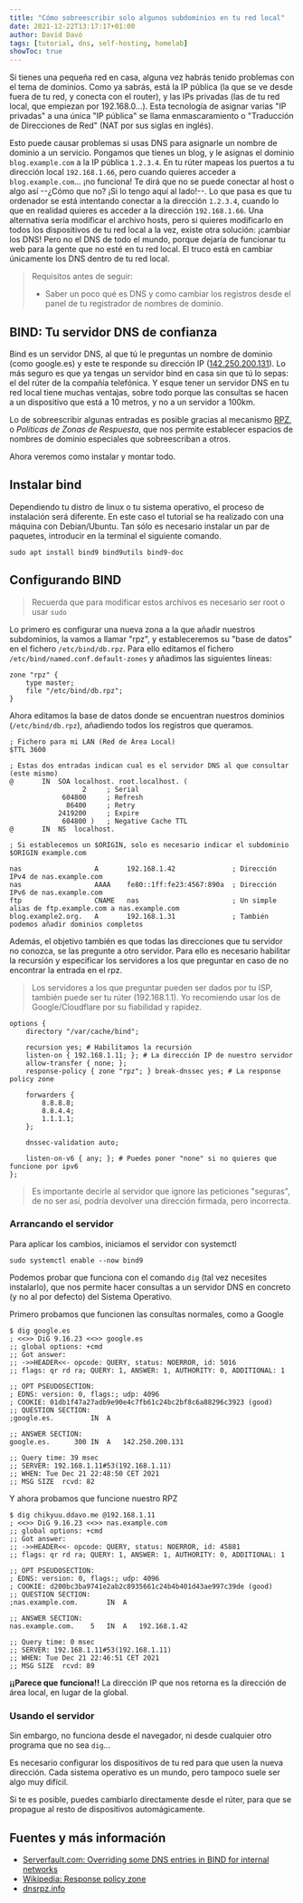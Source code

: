 ```yaml
---
title: "Cómo sobreescribir solo algunos subdominios en tu red local"
date: 2021-12-22T13:17:17+01:00
author: David Davó
tags: [tutorial, dns, self-hosting, homelab]
showToc: true
---
```

Si tienes una pequeña red en casa, alguna vez habrás tenido problemas con el tema de dominios.
Como ya sabrás, está la IP pública (la que se ve desde fuera de tu red, y conecta con el router), y las IPs privadas (las de tu red local, que empiezan por 192.168.0...).
Esta tecnología de asignar varias "IP privadas" a una única "IP pública" se llama enmascaramiento o "Traducción de Direcciones de Red" (NAT por sus siglas en inglés).

Esto puede causar problemas si usas DNS para asignarle un nombre de dominio a un servicio. Pongamos que tienes un blog, y le asignas el dominio `blog.example.com` a la IP pública `1.2.3.4`. En tu rúter mapeas los puertos a tu dirección local `192.168.1.66`, pero cuando quieres acceder a `blog.example.com`... ¡no funciona! Te dirá que no se puede conectar al 
host o algo así --¿Cómo que no? ¡Si lo tengo aquí al lado!--. Lo que pasa es que
tu ordenador se está intentando conectar a la dirección `1.2.3.4`, cuando lo que en
realidad quieres es acceder a la dirección `192.168.1.66`. Una alternativa sería modificar
el archivo hosts, pero si quieres modificarlo en todos los dispositivos de tu red local a la vez, existe
otra solución: ¡cambiar los DNS! Pero no el DNS de todo el mundo, porque dejaría de funcionar tu web para la gente que no esté en tu red local. El truco está en cambiar únicamente los DNS dentro de tu red local.

> Requisitos antes de seguir:
> - Saber un poco qué es DNS y como cambiar los registros desde el panel de tu registrador de nombres de dominio.

## BIND: Tu servidor DNS de confianza
Bind es un servidor DNS, al que tú le preguntas un nombre de dominio (como google.es) y este te responde su dirección IP ([142.250.200.131](http://142.250.200.131)). Lo más
seguro es que ya tengas un servidor bind en casa sin que tú lo sepas: el del rúter de la compañía telefónica. Y esque tener un servidor DNS en tu red local tiene muchas ventajas, sobre todo porque las consultas se hacen a un dispositivo que está a 10 metros, y no a un servidor a 100km.

Lo de sobreescribir algunas entradas es posible gracias al mecanismo [RPZ](https://dnsrpz.info), o _Políticas de Zonas de Respuesta_, que nos permite establecer espacios
de nombres de dominio especiales que sobreescriban a otros. 

Ahora veremos como instalar y montar todo.

## Instalar bind

Dependiendo tu distro de linux o tu sistema operativo, el proceso de instalación será diferente. En este caso el tutorial se ha realizado con una máquina con Debian/Ubuntu.
Tan sólo es necesario instalar un par de paquetes, introducir en la terminal el siguiente comando.

```
sudo apt install bind9 bind9utils bind9-doc
```

## Configurando BIND

> Recuerda que para modificar estos archivos es necesario ser root o usar `sudo`

Lo primero es configurar una nueva zona a la que añadir nuestros subdominios, la vamos a llamar "rpz", y estableceremos
su "base de datos" en el fichero `/etc/bind/db.rpz`. Para ello editamos el fichero `/etc/bind/named.conf.default-zones` y añadimos las siguientes líneas:

```
zone "rpz" {
    type master;
    file "/etc/bind/db.rpz";
}
```

Ahora editamos la base de datos donde se encuentran nuestros dominios (`/etc/bind/db.rpz`), añadiendo todos los registros que queramos.

```
; Fichero para mi LAN (Red de Área Local)
$TTL 3600

; Estas dos entradas indican cual es el servidor DNS al que consultar (este mismo)
@		IN	SOA	localhost. root.localhost. (
			      2		; Serial
			 604800		; Refresh
			  86400		; Retry
			2419200		; Expire
			 604800 )	; Negative Cache TTL
@		IN	NS	localhost.

; Si establecemos un $ORIGIN, solo es necesario indicar el subdominio
$ORIGIN example.com

nas                  A       192.168.1.42              ; Dirección IPv4 de nas.example.com
nas                  AAAA    fe80::1ff:fe23:4567:890a  ; Dirección IPv6 de nas.example.com
ftp                  CNAME   nas                       ; Un simple alias de ftp.example.com a nas.example.com
blog.example2.org.   A       192.168.1.31              ; También podemos añadir dominios completos
```

Además, el objetivo también es que todas las direcciones que tu servidor no conozca, se las pregunte a otro servidor. Para ello es necesario habilitar la recursión y especificar
los servidores a los que preguntar en caso de no encontrar la entrada en el rpz.


> Los servidores a los que preguntar pueden ser dados por tu ISP, también puede ser tu rúter (192.168.1.1). Yo recomiendo usar los de Google/Cloudflare por su fiabilidad y rapidez.

```
options {
	directory "/var/cache/bind";

	recursion yes; # Habilitamos la recursión
	listen-on { 192.168.1.11; }; # La dirección IP de nuestro servidor
	allow-transfer { none; };
	response-policy { zone "rpz"; } break-dnssec yes; # La response policy zone

	forwarders {
		8.8.8.8;
		8.8.4.4;
		1.1.1.1;
	};

	dnssec-validation auto;

	listen-on-v6 { any; }; # Puedes poner "none" si no quieres que funcione por ipv6
};
```

> Es importante decirle al servidor que ignore las peticiones "seguras",
> de no ser así, podría devolver una dirección firmada, pero incorrecta.

### Arrancando el servidor

Para aplicar los cambios, iniciamos el servidor con systemctl

```console
sudo systemctl enable --now bind9
```

Podemos probar que funciona con el comando `dig` (tal vez necesites instalarlo),
que nos permite hacer consultas a un servidor DNS en concreto (y no al por defecto)
del Sistema Operativo.

Primero probamos que funcionen las consultas normales, como a Google
```console
$ dig google.es
; <<>> DiG 9.16.23 <<>> google.es
;; global options: +cmd
;; Got answer:
;; ->>HEADER<<- opcode: QUERY, status: NOERROR, id: 5016
;; flags: qr rd ra; QUERY: 1, ANSWER: 1, AUTHORITY: 0, ADDITIONAL: 1

;; OPT PSEUDOSECTION:
; EDNS: version: 0, flags:; udp: 4096
; COOKIE: 01db1f47a27adb9e90e4c7fb61c24bc2bf8c6a88296c3923 (good)
;; QUESTION SECTION:
;google.es.			IN	A

;; ANSWER SECTION:
google.es.		300	IN	A	142.250.200.131

;; Query time: 39 msec
;; SERVER: 192.168.1.11#53(192.168.1.11)
;; WHEN: Tue Dec 21 22:48:50 CET 2021
;; MSG SIZE  rcvd: 82
```

Y ahora probamos que funcione nuestro RPZ
```console
$ dig chikyuu.ddavo.me @192.168.1.11
; <<>> DiG 9.16.23 <<>> nas.example.com
;; global options: +cmd
;; Got answer:
;; ->>HEADER<<- opcode: QUERY, status: NOERROR, id: 45881
;; flags: qr rd ra; QUERY: 1, ANSWER: 1, AUTHORITY: 0, ADDITIONAL: 1

;; OPT PSEUDOSECTION:
; EDNS: version: 0, flags:; udp: 4096
; COOKIE: d200bc3ba9741e2ab2c8935661c24b4b401d43ae997c39de (good)
;; QUESTION SECTION:
;nas.example.com.		IN	A

;; ANSWER SECTION:
nas.example.com.	5	IN	A	192.168.1.42

;; Query time: 0 msec
;; SERVER: 192.168.1.11#53(192.168.1.11)
;; WHEN: Tue Dec 21 22:46:51 CET 2021
;; MSG SIZE  rcvd: 89
```

**¡¡Parece que funciona!!** La dirección IP que nos retorna es la dirección de área local, en lugar de la global.

### Usando el servidor

Sin embargo, no funciona desde el navegador, ni desde cualquier otro programa que no sea `dig`...

Es necesario configurar los dispositivos de tu red para que usen la nueva dirección. Cada sistema operativo es un mundo, pero tampoco suele ser algo muy difícil.

Si te es posible, puedes cambiarlo directamente desde el rúter,
para que se propague al resto de dispositivos automágicamente.

## Fuentes y más información
- [Serverfault.com: Overriding some DNS entries in BIND for internal networks](https://serverfault.com/questions/18748/overriding-some-dns-entries-in-bind-for-internal-networks)
- [Wikipedia: Response policy zone](https://en.wikipedia.org/wiki/Response_policy_zone)
- [dnsrpz.info](https://dnsrpz.info/)
